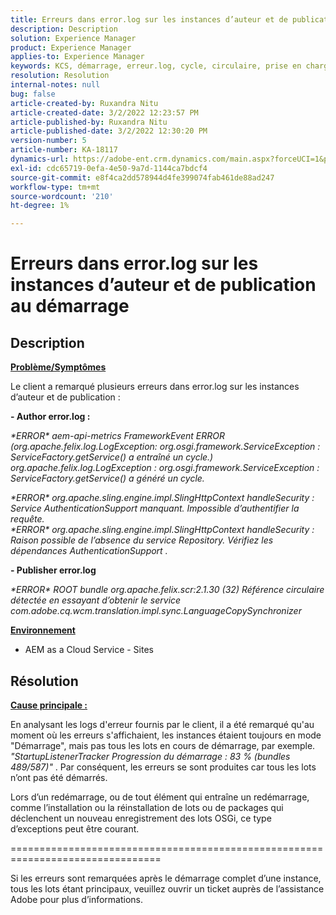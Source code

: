 ```yaml
---
title: Erreurs dans error.log sur les instances d’auteur et de publication au démarrage
description: Description
solution: Experience Manager
product: Experience Manager
applies-to: Experience Manager
keywords: KCS, démarrage, erreur.log, cycle, circulaire, prise en charge de l’authentification
resolution: Resolution
internal-notes: null
bug: false
article-created-by: Ruxandra Nitu
article-created-date: 3/2/2022 12:23:57 PM
article-published-by: Ruxandra Nitu
article-published-date: 3/2/2022 12:30:20 PM
version-number: 5
article-number: KA-18117
dynamics-url: https://adobe-ent.crm.dynamics.com/main.aspx?forceUCI=1&pagetype=entityrecord&etn=knowledgearticle&id=40187aa0-239a-ec11-b400-00224805ad55
exl-id: cdc65719-0efa-4e50-9a7d-1144ca7bdcf4
source-git-commit: e8f4ca2dd578944d4fe399074fab461de88ad247
workflow-type: tm+mt
source-wordcount: '210'
ht-degree: 1%

---
```


# Erreurs dans error.log sur les instances d’auteur et de publication au démarrage

## Description


<u><b>Problème/Symptômes</b></u>

Le client a remarqué plusieurs erreurs dans error.log sur les instances d’auteur et de publication :

<b>- Author error.log :</b>

*\*ERROR\* aem-api-metrics FrameworkEvent ERROR (org.apache.felix.log.LogException: org.osgi.framework.ServiceException : ServiceFactory.getService() a entraîné un cycle.)
<br>org.apache.felix.log.LogException : org.osgi.framework.ServiceException : ServiceFactory.getService() a généré un cycle.*



*\*ERROR\* org.apache.sling.engine.impl.SlingHttpContext handleSecurity : Service AuthenticationSupport manquant. Impossible d’authentifier la requête.
<br>\*ERROR\* org.apache.sling.engine.impl.SlingHttpContext handleSecurity : Raison possible de l’absence du service Repository. Vérifiez les dépendances AuthenticationSupport .*



<b>- Publisher error.log</b>

*\*ERROR\* ROOT bundle org.apache.felix.scr:2.1.30 (32) Référence circulaire détectée en essayant d’obtenir le service com.adobe.cq.wcm.translation.impl.sync.LanguageCopySynchronizer*



<u><b>Environnement</b></u>

- AEM as a Cloud Service - Sites



## Résolution


<u><b>Cause principale :</b></u>

En analysant les logs d&#39;erreur fournis par le client, il a été remarqué qu&#39;au moment où les erreurs s&#39;affichaient, les instances étaient toujours en mode &quot;Démarrage&quot;, mais pas tous les lots en cours de démarrage, par exemple. *&quot;StartupListenerTracker Progression du démarrage : 83 % (bundles 489/587)&quot;* . Par conséquent, les erreurs se sont produites car tous les lots n’ont pas été démarrés.

Lors d’un redémarrage, ou de tout élément qui entraîne un redémarrage, comme l’installation ou la réinstallation de lots ou de packages qui déclenchent un nouveau enregistrement des lots OSGi, ce type d’exceptions peut être courant.



================================================================================

Si les erreurs sont remarquées après le démarrage complet d’une instance, tous les lots étant principaux, veuillez ouvrir un ticket auprès de l’assistance Adobe pour plus d’informations.
